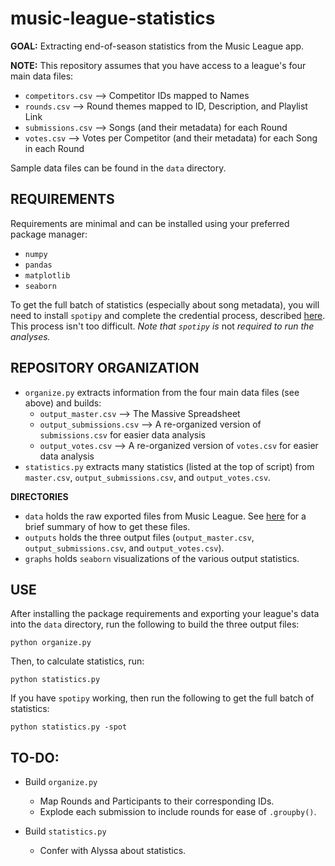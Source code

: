 # music-league-statistics
**GOAL:** Extracting end-of-season statistics from the Music League app.

**NOTE:** This repository assumes that you have access to a league's four main data files:
- `competitors.csv` --> Competitor IDs mapped to Names
- `rounds.csv` --> Round themes mapped to ID, Description, and Playlist Link
- `submissions.csv` --> Songs (and their metadata) for each Round
- `votes.csv` --> Votes per Competitor (and their metadata) for each Song in each Round

Sample data files can be found in the `data` directory.

## REQUIREMENTS
Requirements are minimal and can be installed using your preferred package manager:
- `numpy`
- `pandas`
- `matplotlib`
- `seaborn`

To get the full batch of statistics (especially about song metadata), you will need to install `spotipy` and complete the credential process, described [here](https://github.com/spotipy-dev/spotipy). This process isn't too difficult. *Note that `spotipy` is* not *required to run the analyses.*

## REPOSITORY ORGANIZATION
- `organize.py` extracts information from the four main data files (see above) and builds:
  - `output_master.csv` --> The Massive Spreadsheet
  - `output_submissions.csv` --> A re-organized version of `submissions.csv` for easier data analysis
  - `output_votes.csv` --> A re-organized version of `votes.csv` for easier data analysis
- `statistics.py` extracts many statistics (listed at the top of script) from `master.csv`, `output_submissions.csv`, and `output_votes.csv`.

**DIRECTORIES**
- `data` holds the raw exported files from Music League. See [here](https://www.reddit.com/r/musicleague/comments/1e2idmt/now_available_to_music_league_subscribers_league/) for a brief summary of how to get these files.
- `outputs` holds the three output files (`output_master.csv`, `output_submissions.csv`, and `output_votes.csv`).
- `graphs` holds `seaborn` visualizations of the various output statistics.

## USE
After installing the package requirements and exporting your league's data into the `data` directory, run the following to build the three output files:

```
python organize.py
```

Then, to calculate statistics, run:

```
python statistics.py 
```

If you have `spotipy` working, then run the following to get the full batch of statistics:

```
python statistics.py -spot
```


## TO-DO:
- Build `organize.py`
  - Map Rounds and Participants to their corresponding IDs.
  - Explode each submission to include rounds for ease of `.groupby()`.

- Build `statistics.py`
  - Confer with Alyssa about statistics.
